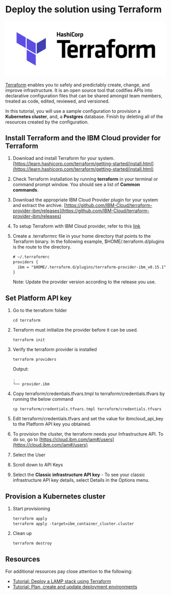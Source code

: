 # Deploy the solution using Terraform

![](./images/terraform-color.png)

[Terraform](https://www.terraform.io/) enables you to safely and predictably create, change, and improve infrastructure. It is an open source tool that codifies APIs into declarative configuration files that can be shared amongst team members, treated as code, edited, reviewed, and versioned.

In this tutorial, you will use a sample configuration to provision a **Kubernetes cluster**, and, a **Postgres** database. Finish by deleting all of the resources created by the configuration.

## Install Terraform and the IBM Cloud provider for Terraform

1. Download and install Terraform for your system. [https://learn.hashicorp.com/terraform/getting-started/install.html](https://learn.hashicorp.com/terraform/getting-started/install.html)

1. Check Terraform installation by running **terraform** in your terminal or command prompt window. You should see a list of **Common commands**.

1. Download the appropriate IBM Cloud Provider plugin for your system and extract the archive. [https://github.com/IBM-Cloud/terraform-provider-ibm/releases](https://github.com/IBM-Cloud/terraform-provider-ibm/releases)

1. To setup Terraform with IBM Cloud provider, refer to this [link](https://cloud.ibm.com/docs/tutorials?topic=solution-tutorials-infrastructure-as-code-terraform#setup)

1. Create a .terraformrc file in your home directory that points to the Terraform binary. In the following example, $HOME/.terraform.d/plugins is the route to the directory.

    ```
    # ~/.terraformrc
    providers {
      ibm = "$HOME/.terraform.d/plugins/terraform-provider-ibm_v0.15.1"
    }
    ```
    Note: Update the provider version according to the release you use.


## Set Platform API key

1. Go to the terraform folder
    ```
    cd terraform
    ```

1. Terraform must initialize the provider before it can be used.
    ```
    terraform init
    ```

1. Verify the terraform provider is installed
    ```
    terraform providers
    ```

    Output:
    ```
    .
    └── provider.ibm
    ```

1. Copy terraform/credentials.tfvars.tmpl to terraform/credentials.tfvars by running the below command
    ```
    cp terraform/credentials.tfvars.tmpl terraform/credentials.tfvars
    ```

1. Edit terraform/credentials.tfvars and set the value for ibmcloud_api_key to the Platform API key you obtained.

1. To provision the cluster, the terraform needs your Infrastructure API. To do so, go to [https://cloud.ibm.com/iam#/users](https://cloud.ibm.com/iam#/users)

1. Select the User

1. Scroll down to API Keys

1. Select the **Classic infrastructure API key** - To see your classic infrastructure API key details, select Details in the Options menu.


## Provision a Kubernetes cluster

1. Start provisioning
    ```
    terraform apply
    terraform apply -target=ibm_container_cluster.cluster
    ```

1. Clean up
    ```
    terraform destroy
    ```

## Resources

For additional resources pay close attention to the following:

- [Tutorial: Deploy a LAMP stack using Terraform](https://cloud.ibm.com/docs/tutorials?topic=solution-tutorials-infrastructure-as-code-terraform#setup)
- [Tutorial: Plan, create and update deployment environments](https://cloud.ibm.com/docs/tutorials/plan-create-update-deployments.html#plan-create-and-update-deployment-environments)